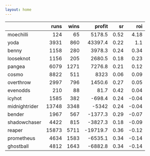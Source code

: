 ```yaml
---   
layout: home   
---   
```



|               |   runs |   wins |   profit |   sr |   roi |
|:--------------|-------:|-------:|---------:|-----:|------:|
| moechilli     |    124 |     65 |   5178.5 | 0.52 |  4.18 |
| yoda          |   3931 |    860 |  43397.4 | 0.22 |  1.1  |
| benny         |   1158 |    280 |   3978.3 | 0.24 |  0.34 |
| looseknot     |   1156 |    205 |   2680.5 | 0.18 |  0.23 |
| pangea        |   6079 |   1271 |   7276.8 | 0.21 |  0.12 |
| cosmo         |   8822 |    511 |   8323   | 0.06 |  0.09 |
| overthrow     |   2997 |    796 |   1450.6 | 0.27 |  0.05 |
| evenodds      |    210 |     88 |     81.7 | 0.42 |  0.04 |
| icyhot        |   1585 |    382 |   -698.4 | 0.24 | -0.04 |
| midnightrider |  13748 |   3348 |  -5342   | 0.24 | -0.04 |
| bender        |   1967 |    567 |  -1377.3 | 0.29 | -0.07 |
| shadowchaser  |   4422 |    815 |  -3827.3 | 0.18 | -0.09 |
| reaper        |  15873 |   5711 | -19719.7 | 0.36 | -0.12 |
| prometheus    |   4634 |   1583 |  -6535.1 | 0.34 | -0.14 |
| ghostball     |   4812 |   1643 |  -6882.8 | 0.34 | -0.14 |